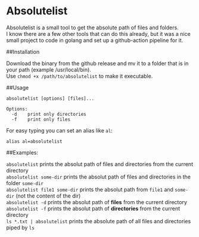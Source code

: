 # Absolutelist

Absolutelist is a small tool to get the absolute path of files and folders.  
I know there are a few other tools that can do this already, but it was a nice small project to code in golang and set up a github-action pipeline for it.

##Installation

Download the binary from the github release and mv it to a folder that is in your path (example /usr/local/bin).   
Use `chmod +x /path/to/absolutelist` to make it executable.

##Usage

```
absolutelist [options] [files]...

Options:
  -d    print only directories
  -f    print only files
```

For easy typing you can set an alias like `al`:
```
alias al=absolutelist
```

##Examples:

`absolutelist` prints the absolut path of files and directories from the current directory   
`absolutelist some-dir` prints the absolut path of files and directories in the folder `some-dir`   
`absolutelist file1 some-dir` prints the absolut path from `file1` and `some-dir` (not the content of the dir)   
`absolutelist -d` prints the absolut path of **files** from the current directory   
`absolutelist -f` prints the absolut path of **directories** from the current directory   
`ls *.txt | absolutelist` prints the absolute path of all files and directories piped by `ls`

